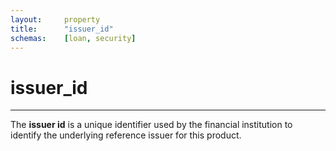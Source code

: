 ```yaml
---
layout:     property
title:      "issuer_id"
schemas:    [loan, security]
---
```


# issuer_id

---

The **issuer id** is a unique identifier used by the financial institution to identify the underlying reference issuer for this product.

